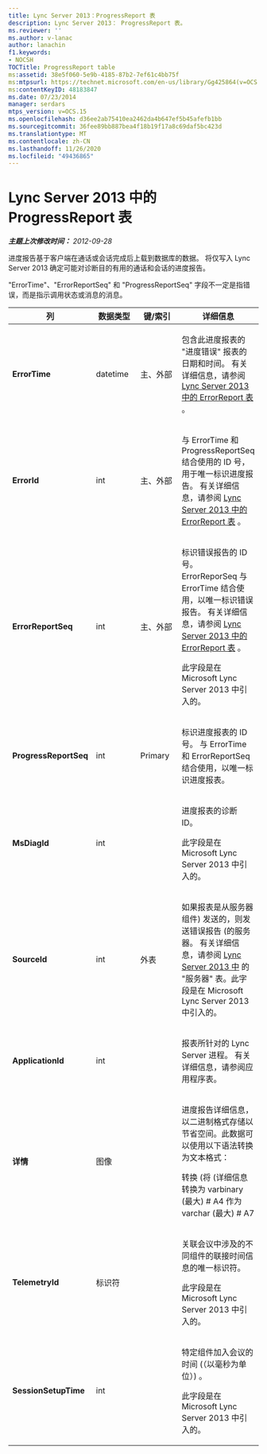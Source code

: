 ```yaml
---
title: Lync Server 2013：ProgressReport 表
description: Lync Server 2013： ProgressReport 表。
ms.reviewer: ''
ms.author: v-lanac
author: lanachin
f1.keywords:
- NOCSH
TOCTitle: ProgressReport table
ms:assetid: 38e5f060-5e9b-4185-87b2-7ef61c4bb75f
ms:mtpsurl: https://technet.microsoft.com/en-us/library/Gg425864(v=OCS.15)
ms:contentKeyID: 48183847
ms.date: 07/23/2014
manager: serdars
mtps_version: v=OCS.15
ms.openlocfilehash: d36ee2ab75410ea2462da4b647ef5b45afefb1bb
ms.sourcegitcommit: 36fee89bb887bea4f18b19f17a8c69daf5bc423d
ms.translationtype: MT
ms.contentlocale: zh-CN
ms.lasthandoff: 11/26/2020
ms.locfileid: "49436865"
---
```

# <a name="progressreport-table-in-lync-server-2013"></a>Lync Server 2013 中的 ProgressReport 表

<div data-xmlns="http://www.w3.org/1999/xhtml">

<div class="topic" data-xmlns="http://www.w3.org/1999/xhtml" data-msxsl="urn:schemas-microsoft-com:xslt" data-cs="https://msdn.microsoft.com/">

<div data-asp="https://msdn2.microsoft.com/asp">



</div>

<div id="mainSection">

<div id="mainBody">

<span> </span>

_**主题上次修改时间：** 2012-09-28_

进度报告基于客户端在通话或会话完成后上载到数据库的数据。 将仅写入 Lync Server 2013 确定可能对诊断目的有用的通话和会话的进度报告。

"ErrorTime"、"ErrorReportSeq" 和 "ProgressReportSeq" 字段不一定是指错误，而是指示调用状态或消息的消息。


<table>
<colgroup>
<col style="width: 25%" />
<col style="width: 25%" />
<col style="width: 25%" />
<col style="width: 25%" />
</colgroup>
<thead>
<tr class="header">
<th>列</th>
<th>数据类型</th>
<th>键/索引</th>
<th>详细信息</th>
</tr>
</thead>
<tbody>
<tr class="odd">
<td><p><strong>ErrorTime</strong></p></td>
<td><p>datetime</p></td>
<td><p>主、外部</p></td>
<td><p>包含此进度报表的 "进度错误" 报表的日期和时间。 有关详细信息，请参阅 <a href="lync-server-2013-errorreport-table.md">Lync Server 2013 中的 ErrorReport 表</a> 。</p></td>
</tr>
<tr class="even">
<td><p><strong>ErrorId</strong></p></td>
<td><p>int</p></td>
<td><p>主、外部</p></td>
<td><p>与 ErrorTime 和 ProgressReportSeq 结合使用的 ID 号，用于唯一标识进度报告。 有关详细信息，请参阅 <a href="lync-server-2013-errorreport-table.md">Lync Server 2013 中的 ErrorReport 表</a> 。</p></td>
</tr>
<tr class="odd">
<td><p><strong>ErrorReportSeq</strong></p></td>
<td><p>int</p></td>
<td><p>主、外部</p></td>
<td><p>标识错误报告的 ID 号。 ErrorReporSeq 与 ErrorTime 结合使用，以唯一标识错误报告。 有关详细信息，请参阅 <a href="lync-server-2013-errorreport-table.md">Lync Server 2013 中的 ErrorReport 表</a> 。</p>
<p>此字段是在 Microsoft Lync Server 2013 中引入的。</p></td>
</tr>
<tr class="even">
<td><p><strong>ProgressReportSeq</strong></p></td>
<td><p>int</p></td>
<td><p>Primary</p></td>
<td><p>标识进度报表的 ID 号。 与 ErrorTime 和 ErrorReportSeq 结合使用，以唯一标识进度报表。</p></td>
</tr>
<tr class="odd">
<td><p><strong>MsDiagId</strong></p></td>
<td><p>int</p></td>
<td></td>
<td><p>进度报表的诊断 ID。</p>
<p>此字段是在 Microsoft Lync Server 2013 中引入的。</p></td>
</tr>
<tr class="even">
<td><p><strong>SourceId</strong></p></td>
<td><p>int</p></td>
<td><p>外表</p></td>
<td><p>如果报表是从服务器组件) 发送的，则发送错误报告 (的服务器。 有关详细信息，请参阅 <a href="lync-server-2013-servers-table.md">Lync Server 2013 中</a> 的 "服务器" 表。此字段是在 Microsoft Lync Server 2013 中引入的。</p></td>
</tr>
<tr class="odd">
<td><p><strong>ApplicationId</strong></p></td>
<td><p>int</p></td>
<td></td>
<td><p>报表所针对的 Lync Server 进程。 有关详细信息，请参阅应用程序表。</p></td>
</tr>
<tr class="even">
<td><p><strong>详情</strong></p></td>
<td><p>图像</p></td>
<td></td>
<td><p>进度报告详细信息，以二进制格式存储以节省空间。此数据可以使用以下语法转换为文本格式：</p>
<p>转换 (将 (详细信息转换为 varbinary (最大) # A4 作为 varchar (最大) # A7</p></td>
</tr>
<tr class="odd">
<td><p><strong>TelemetryId</strong></p></td>
<td><p>标识符</p></td>
<td></td>
<td><p>关联会议中涉及的不同组件的联接时间信息的唯一标识符。</p>
<p>此字段是在 Microsoft Lync Server 2013 中引入的。</p></td>
</tr>
<tr class="even">
<td><p><strong>SessionSetupTime</strong></p></td>
<td><p>int</p></td>
<td></td>
<td><p>特定组件加入会议的时间 (（以毫秒为单位）) 。</p>
<p>此字段是在 Microsoft Lync Server 2013 中引入的。</p></td>
</tr>
</tbody>
</table>


</div>

<span> </span>

</div>

</div>

</div>

